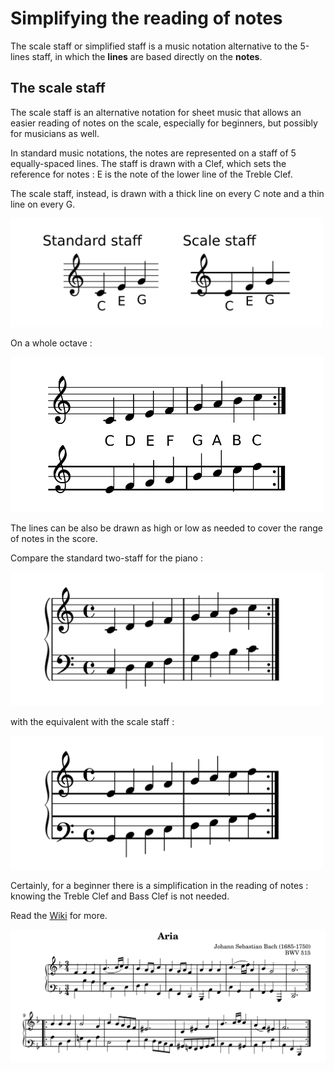 # Simplifying the reading of notes

The scale staff or simplified staff is a music notation alternative to the 5-lines staff, in which the **lines** are based directly on the **notes**.

The scale staff
---

The scale staff is an alternative notation for sheet music that allows an easier reading of notes on the scale, especially for beginners, but possibly for musicians as well.

In standard music notations, the notes are represented on a staff of 5 equally-spaced lines. The staff is drawn with a Clef, which sets the reference for notes : E is the note of the lower line of the Treble Clef.

The scale staff, instead, is drawn with a thick line on every C note and a thin line on every G.

<img src="https://github.com/bsciolla/universal-scale-staff/blob/main/inkscape/basicidea.png" alt="drawing" width="500"/>

On a whole octave : 

<img src="https://github.com/bsciolla/universal-scale-staff/blob/main/inkscape/scaleDemo.png" alt="drawing" width="500"/>

The lines can be also be drawn as high or low as needed to cover the range of notes in the score.

Compare the standard two-staff for the piano :

<img src="https://github.com/bsciolla/universal-scale-staff/blob/main/inkscape/twostandardscales.png" alt="drawing" width="500"/>

with the equivalent with the scale staff :

<img src="https://github.com/bsciolla/universal-scale-staff/blob/main/inkscape/twoscales.png" alt="drawing" width="500"/>

Certainly, for a beginner there is a simplification in the reading of notes : knowing the Treble Clef and Bass Clef is not needed.

Read the [Wiki](https://github.com/bsciolla/universal-scale-staff/wiki/Scale-staff---Wiki) for more.


<img src="https://github.com/bsciolla/universal-scale-staff/blob/main/inkscape/BachBWV515.png" alt="drawing" width="600"/>

